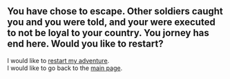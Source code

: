 You have chose to escape. Other soldiers caught you and you were told, and your were executed to not be loyal to your country.
You jorney has end here. Would you like to restart?
---
I would like to [restart my adventure](../athome.md).  
I would like to go back to the [main page](../README.md).  